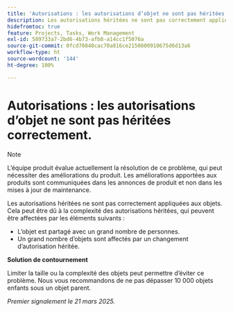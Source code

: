 ```yaml
---
title: 'Autorisations : les autorisations d’objet ne sont pas héritées correctement.'
description: Les autorisations héritées ne sont pas correctement appliquées aux objets. Cela peut être dû à leur complexité.
hidefromtoc: true
feature: Projects, Tasks, Work Management
exl-id: 589733a7-2bd6-4b73-afb8-a14cc1f5076a
source-git-commit: 0fcd70848cac70a816ce2150800910675d6d13a6
workflow-type: ht
source-wordcount: '144'
ht-degree: 100%

---
```


# Autorisations : les autorisations d’objet ne sont pas héritées correctement.

>[!NOTE]
>
>L’équipe produit évalue actuellement la résolution de ce problème, qui peut nécessiter des améliorations du produit. Les améliorations apportées aux produits sont communiquées dans les annonces de produit et non dans les mises à jour de maintenance.

Les autorisations héritées ne sont pas correctement appliquées aux objets. Cela peut être dû à la complexité des autorisations héritées, qui peuvent être affectées par les éléments suivants :

* L’objet est partagé avec un grand nombre de personnes.
* Un grand nombre d’objets sont affectés par un changement d’autorisation héritée.

**Solution de contournement**

Limiter la taille ou la complexité des objets peut permettre d’éviter ce problème. Nous vous recommandons de ne pas dépasser 10 000 objets enfants sous un objet parent.

_Premier signalement le 21 mars 2025._
